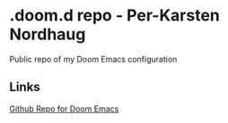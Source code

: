 # .doom.d repo - Per-Karsten Nordhaug

Public repo of my Doom Emacs configuration


## Links


[Github Repo for Doom Emacs](https://github.com/doomemacs/doomemacs)
